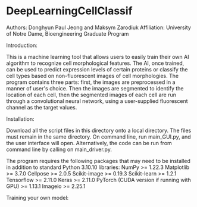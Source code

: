 # DeepLearningCellClassif

Authors: Donghyun Paul Jeong and Maksym Zarodiuk 
Affiliation: University of Notre Dame, Bioengineering Graduate Program

Introduction:

This is a machine learning tool that allows users to easily train their own AI algorithm to recognize cell morphological features. The AI, once trained, can be used to predict expression levels of certain proteins or classify the cell types based on non-fluorescent images of cell morphologies. The program contains three parts: first, the images are preprocessed in a manner of user's choice. Then the images are segmented to identify the location of each cell, then the segmented images of each cell are run through a convolutional neural network, using a user-supplied fluorescent channel as the target values. 

Installation: 

Download all the script files in this directory onto a local directory. The files must remain in the same directory. On command line, run main_GUI.py, and the user interface will open. Alternatively, the code can be run from command line by calling on main_driver.py. 

The program requires the following packages that may need to be installed in addition to standard Python 3.10.10 libraries:
NumPy >= 1.22.3
Matplotlib >= 3.7.0
Cellpose >= 2.0.5
Scikit-image >= 0.19.3
Scikit-learn >= 1.2.1
Tensorflow >= 2.11.0
Keras >= 2.11.0
PyTorch (CUDA version if running with GPU) >= 1.13.1
Imageio >= 2.25.1

Training your own model:

